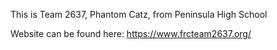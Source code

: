 This is Team 2637, Phantom Catz, from Peninsula High School

Website can be found here: <a> https://www.frcteam2637.org/ </a> 
